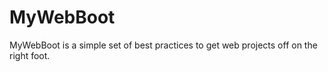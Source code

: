 # MyWebBoot

MyWebBoot is a simple set of best practices to get web projects off on the right foot.
